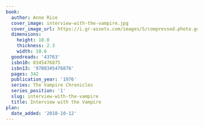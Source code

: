 ```yaml
---
book:
  author: Anne Rice
  cover_image: interview-with-the-vampire.jpg
  cover_image_url: https://i.gr-assets.com/images/S/compressed.photo.goodreads.com/books/1380631642l/43763._SY160_.jpg
  dimensions:
    height: 18.0
    thickness: 2.3
    width: 10.6
  goodreads: '43763'
  isbn10: 0345476875
  isbn13: '9780345476876'
  pages: 342
  publication_year: '1976'
  series: The Vampire Chronicles
  series_position: '1'
  slug: interview-with-the-vampire
  title: Interview with the Vampire
plan:
  date_added: '2018-10-12'
---
```

